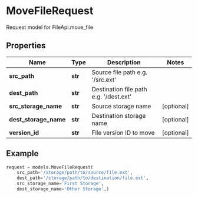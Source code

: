 # MoveFileRequest

Request model for FileApi.move_file

## Properties

Name | Type | Description | Notes
---- | ---- | ----------- | -----
**src_path** |**str** |Source file path e.g. '/src.ext' |
**dest_path** |**str** |Destination file path e.g. '/dest.ext' |
**src_storage_name** |**str** |Source storage name |[optional] 
**dest_storage_name** |**str** |Destination storage name |[optional] 
**version_id** |**str** |File version ID to move |[optional] 

## Example
```python
request = models.MoveFileRequest(
    src_path='/storage/path/to/source/file.ext',
    dest_path='/storage/path/to/destination/file.ext',
    src_storage_name='First Storage',
    dest_storage_name='Other Storage',)
```
